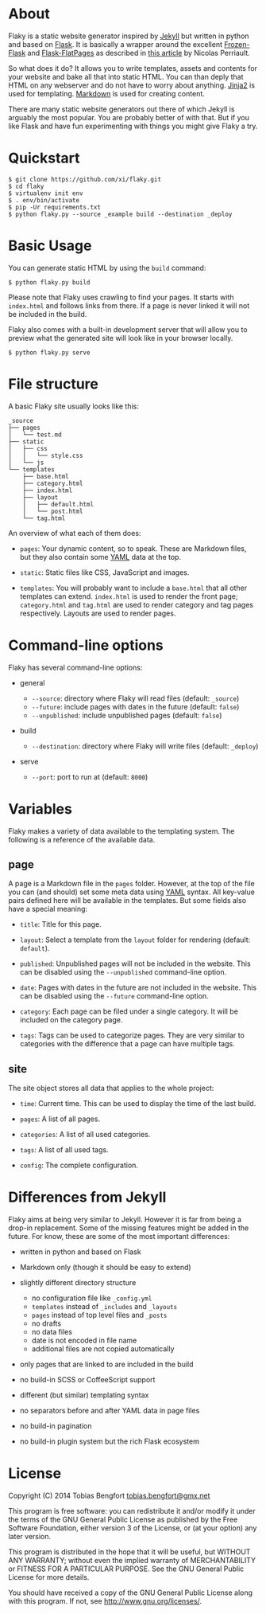 About
=====

Flaky is a static website generator inspired by [Jekyll] but written in
python and based on [Flask].  It is basically a wrapper around the excellent
[Frozen-Flask] and [Flask-FlatPages] as described in [this
article][article] by Nicolas Perriault.

So what does it do? It allows you to write templates, assets and contents for
your website and bake all that into static HTML. You can than deply that HTML
on any webserver and do not have to worry about anything. [Jinja2] is used
for templating. [Markdown] is used for creating content.

There are many static website generators out there of which Jekyll is arguably
the most popular. You are probably better of with that. But if you like Flask
and have fun experimenting with things you might give Flaky a try.

Quickstart
==========

    $ git clone https://github.com/xi/flaky.git
    $ cd flaky
    $ virtualenv init env
    $ . env/bin/activate
    $ pip -Ur requirements.txt
    $ python flaky.py --source _example build --destination _deploy

Basic Usage
===========

You can generate static HTML by using the `build` command:

    $ python flaky.py build

Please note that Flaky uses crawling to find your pages. It starts with
`index.html` and follows links from there. If a page is never linked it will
not be included in the build.

Flaky also comes with a built-in development server that will allow you to
preview what the generated site will look like in your browser locally.

    $ python flaky.py serve

File structure
==============

A basic Flaky site usually looks like this:

    _source
    ├── pages
    │   └── test.md
    ├── static
    │   ├── css
    │   │   └── style.css
    │   └── js
    └── templates
        ├── base.html
        ├── category.html
        ├── index.html
        ├── layout
        │   ├── default.html
        │   └── post.html
        └── tag.html

An overview of what each of them does:

-   `pages`: Your dynamic content, so to speak. These are Markdown files, but
    they also contain some [YAML] data at the top.

-   `static`: Static files like CSS, JavaScript and images.

-   `templates`: You will probably want to include a `base.html` that all other
    templates can extend. `index.html` is used to render the front page;
    `category.html` and `tag.html` are used to render category and tag pages
    respectively.  Layouts are used to render pages.

Command-line options
====================

Flaky has several command-line options:

-   general
    -   `--source`: directory where Flaky will read files (default: `_source`)
    -   `--future`: include pages with dates in the future (default: `false`)
    -   `--unpublished`: include unpublished pages (default: `false`)

-   build
    -   `--destination`: directory where Flaky will write files (default: `_deploy`)

-   serve
    -   `--port`: port to run at (default: `8000`)

Variables
=========

Flaky makes a variety of data available to the templating system. The following
is a reference of the available data.

page
----

A page is a Markdown file in the `pages` folder. However, at the top of the
file you can (and should) set some meta data using [YAML] syntax. All key-value
pairs defined here will be available in the templates. But some fields also
have a special meaning:

-   `title`: Title for this page.

-   `layout`: Select a template from the `layout` folder for rendering (default:
    `default`).

-   `published`: Unpublished pages will not be included in the website. This can
    be disabled using the `--unpublished` command-line option.

-   `date`: Pages with dates in the future are not included in the website.
    This can be disabled using the `--future` command-line option.

-   `category`: Each page can be filed under a single category. It will be
    included on the category page.

-   `tags`: Tags can be used to categorize pages. They are very similar to
    categories with the difference that a page can have multiple tags.

site
----

The site object stores all data that applies to the whole project:

-   `time`: Current time. This can be used to display the time of the last build.

-   `pages`: A list of all pages.

-   `categories`: A list of all used categories.

-   `tags`: A list of all used tags.

-   `config`: The  complete configuration.

Differences from Jekyll
=======================

Flaky aims at being very similar to Jekyll. However it is far from being a
drop-in replacement. Some of the missing features might be added in the future.
For know, these are some of the most important differences:

-   written in python and based on Flask

-   Markdown only (though it should be easy to extend)

-   slightly different directory structure
    -   no configuration file like `_config.yml`
    -   `templates` instead of `_includes` and `_layouts`
    -   `pages` instead of top level files and `_posts`
    -   no drafts
    -   no data files
    -   date is not encoded in file name
    -   additional files are not copied automatically

-   only pages that are linked to are included in the build

-   no build-in SCSS or CoffeeScript support

-   different (but similar) templating syntax

-   no separators before and after YAML data in page files

-   no build-in pagination

-   no build-in plugin system but the rich Flask ecosystem

License
=======

Copyright (C) 2014 Tobias Bengfort <tobias.bengfort@gmx.net>

This program is free software: you can redistribute it and/or modify it under
the terms of the GNU General Public License as published by the Free Software
Foundation, either version 3 of the License, or (at your option) any later
version.

This program is distributed in the hope that it will be useful, but WITHOUT ANY
WARRANTY; without even the implied warranty of MERCHANTABILITY or FITNESS FOR A
PARTICULAR PURPOSE.  See the GNU General Public License for more details.

You should have received a copy of the GNU General Public License along with
this program.  If not, see <http://www.gnu.org/licenses/>.


[Jekyll]: http://jekyllrb.com/
[Flask]: http://flask.pocoo.org/
[Frozen-Flask]: http://packages.python.org/Frozen-Flask/
[Flask-FlatPages]: http://packages.python.org/Flask-FlatPages/
[article]: https://nicolas.perriault.net/code/2012/dead-easy-yet-powerful-static-website-generator-with-flask/
[Jinja2]: http://jinja.pocoo.org/
[Markdown]: http://daringfireball.net/projects/markdown/
[YAML]: http://yaml.org/
